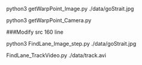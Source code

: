 
python3 getWarpPoint_Image.py ./data/goStrait.jpg

python3 getWarpPoint_Camera.py

###Modify src 160 line  

python3 FindLane_Image_step.py ./data/goStrait.jpg

FindLane_TrackVideo.py ./data/track.avi


